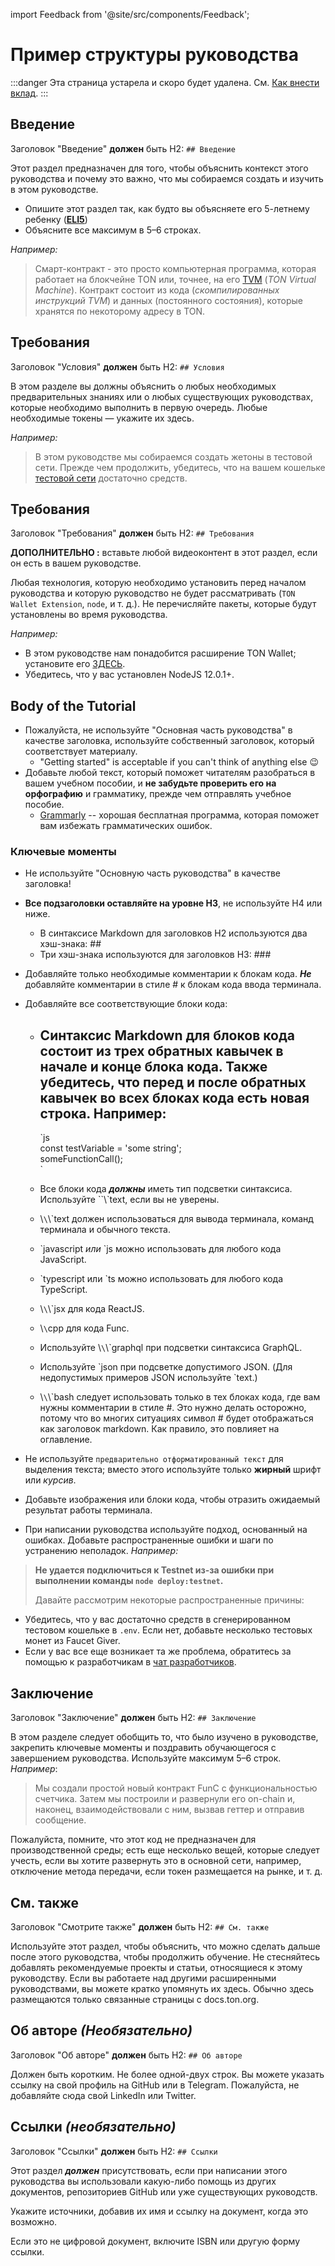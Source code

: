 import Feedback from '@site/src/components/Feedback';

# Пример структуры руководства

:::danger
Эта страница устарела и скоро будет удалена.
См. [Как внести вклад](/v3/contribute/).
:::

## Введение

Заголовок "Введение" **должен** быть H2: `## Введение`

Этот раздел предназначен для того, чтобы объяснить контекст этого руководства и почему это важно, что мы собираемся создать и изучить в этом руководстве.

- Опишите этот раздел так, как будто вы объясняете его 5-летнему ребенку (**[ELI5](https://www.dictionary.com/e/slang/eli5/)**)
- Объясните все максимум в 5–6 строках.

_Например:_

> Смарт-контракт - это просто компьютерная программа, которая работает на блокчейне TON или, точнее, на его [TVM](/v3/documentation/tvm/tvm-overview) (_TON Virtual Machine_). Контракт состоит из кода (_скомпилированных инструкций TVM_) и данных (постоянного состояния), которые хранятся по некоторому адресу в TON.

## Требования

Заголовок "Условия" **должен** быть H2: `## Условия`

В этом разделе вы должны объяснить о любых необходимых предварительных знаниях или о любых существующих руководствах, которые необходимо выполнить в первую очередь. Любые необходимые токены — укажите их здесь.

_Например:_

> В этом руководстве мы собираемся создать жетоны в тестовой сети. Прежде чем продолжить, убедитесь, что на вашем кошельке [тестовой сети](/v3/documentation/smart-contracts/getting-started/testnet) достаточно средств.

## Требования

Заголовок "Требования" **должен** быть H2: `## Требования`

**ДОПОЛНИТЕЛЬНО :** вставьте любой видеоконтент в этот раздел, если он есть в вашем руководстве.

Любая технология, которую необходимо установить перед началом руководства и которую руководство не будет рассматривать (`TON Wallet Extension`, `node`, и т. д.). Не перечисляйте пакеты, которые будут установлены во время руководства.

_Например:_

- В этом руководстве нам понадобится расширение TON Wallet; установите его [ЗДЕСЬ](https://chrome.google.com/webstore/detail/ton-wallet/nphplpgoakhhjchkkhmiggakijnkhfnd).
- Убедитесь, что у вас установлен NodeJS 12.0.1+.

## Body of the Tutorial

- Пожалуйста, не используйте "Основная часть руководства" в качестве заголовка, используйте собственный заголовок, который соответствует материалу.
  - "Getting started" is acceptable if you can't think of anything else 😉
- Добавьте любой текст, который поможет читателям разобраться в вашем учебном пособии, и **не забудьте проверить его на орфографию** и грамматику, прежде чем отправлять учебное пособие.
  - [Grammarly](http://grammarly.com) -- хорошая бесплатная программа, которая поможет вам избежать грамматических ошибок.

### Ключевые моменты

- Не используйте "Основную часть руководства" в качестве заголовка!

- **Все подзаголовки оставляйте на уровне H3**, не используйте H4 или ниже.
  - В синтаксисе Markdown для заголовков H2 используются два хэш-знака: ##
  - Три хэш-знака используются для заголовков H3: ###

- Добавляйте только необходимые комментарии к блокам кода. _**Не**_ добавляйте комментарии в стиле # к блокам кода ввода терминала.

- Добавляйте все соответствующие блоки кода:
  - ## Синтаксис Markdown для блоков кода состоит из трех обратных кавычек в начале и конце блока кода.  Также убедитесь, что перед и после обратных кавычек во всех блоках кода есть новая строка. **Например**:
    \`js  
    сonst testVariable = 'some string';  
    someFunctionCall();  
    \`

  - Все блоки кода _**должны**_ иметь тип подсветки синтаксиса. Используйте \`\`\\\`text, если вы не уверены.

  - \\`\`\\\`text должен использоваться для вывода терминала, команд терминала и обычного текста.

  - \`javascript *или* `js можно использовать для любого кода JavaScript.

  - \`typescript или `ts можно использовать для любого кода TypeScript.

  - \\`\`\\\`jsx для кода ReactJS.

  - \\`\`cpp для кода Func.

  - Используйте \\`\`\\\`graphql при подсветки синтаксиса GraphQL.

  - Используйте \`json при подсветке допустимого JSON. (Для недопустимых примеров JSON используйте \`text.)

  - \\`\`\\\`bash следует использовать только в тех блоках кода, где вам нужны комментарии в стиле #. Это нужно делать осторожно, потому что во многих ситуациях символ # будет отображаться как заголовок markdown. Как правило, это повлияет на оглавление.

- Не используйте `предварительно отформатированный текст` для выделения текста; вместо этого используйте только **жирный** шрифт или _курсив_.

- Добавьте изображения или блоки кода, чтобы отразить ожидаемый результат работы терминала.

- При написании руководства используйте подход, основанный на ошибках. Добавьте распространенные ошибки и шаги по устранению неполадок. _Например:_

> **Не удается подключиться к Testnet из-за ошибки при выполнении команды `node deploy:testnet`.**
>
> Давайте рассмотрим некоторые распространенные причины:

- Убедитесь, что у вас достаточно средств в сгенерированном тестовом кошельке в `.env`. Если нет, добавьте несколько тестовых монет из Faucet Giver.
- Если у вас все еще возникает та же проблема, обратитесь за помощью к разработчикам в [чат разработчиков](https://t.me/TonDev).

>

## Заключение

Заголовок "Заключение" **должен** быть H2: `## Заключение`

В этом разделе следует обобщить то, что было изучено в руководстве, закрепить ключевые моменты и поздравить обучающегося с завершением руководства. Используйте максимум 5–6 строк.
_Например_:

> Мы создали простой новый контракт FunC с функциональностью счетчика. Затем мы построили и развернули его on-chain и, наконец, взаимодействовали с ним, вызвав геттер и отправив сообщение.

Пожалуйста, помните, что этот код не предназначен для производственной среды; есть еще несколько вещей, которые следует учесть, если вы хотите развернуть это в основной сети, например, отключение метода передачи, если токен размещается на рынке, и т. д.

>

## См. также

Заголовок "Смотрите также" **должен** быть H2: `## См. также`

Используйте этот раздел, чтобы объяснить, что можно сделать дальше после этого руководства, чтобы продолжить обучение.
Не стесняйтесь добавлять рекомендуемые проекты и статьи, относящиеся к этому руководству.
Если вы работаете над другими расширенными руководствами, вы можете кратко упомянуть их здесь.
Обычно здесь размещаются только связанные страницы с docs.ton.org.

## Об авторе _(Необязательно)_

Заголовок "Об авторе" **должен** быть H2: `## Об авторе`

Должен быть коротким. Не более одной-двух строк. Вы можете указать ссылку на свой профиль на GitHub или в Telegram. Пожалуйста, не добавляйте сюда свой LinkedIn или Twitter.

## Ссылки _(необязательно)_

Заголовок "Ссылки" **должен** быть H2: `## Ссылки`

Этот раздел _**должен**_ присутствовать, если при написании этого руководства вы использовали какую-либо помощь из других документов, репозиториев GitHub или уже существующих руководств.

Укажите источники, добавив их имя и ссылку на документ, когда это возможно.

Если это не цифровой документ, включите ISBN или другую форму ссылки. <Feedback />

